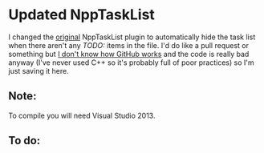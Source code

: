 # Updated NppTaskList
I changed the [original](https://github.com/Megabyteceer/npp-task-list) NppTaskList plugin to automatically hide the task list when there aren't any _TODO:_ items in the file. I'd do like a pull request or something but [I don't know how GitHub works](https://xkcd.com/1597/) and the code is really bad anyway (I've never used C++ so it's probably full of poor practices) so I'm just saving it here.

## Note:
To compile you will need Visual Studio 2013.

## To do: